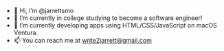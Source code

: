 - 👋 Hi, I’m @jarrettsmo
- 👀 I’m currently in college studying to become a software engineer!
- 🌱 I’m currently developing apps using HTML/CSS/JavaScript on macOS Ventura.
- 📫 You can reach me at write2jarrett@gmail.com

<!---
jarrettsmo/jarrettsmo is a ✨ special ✨ repository because its `README.md` (this file) appears on your GitHub profile.
You can click the Preview link to take a look at your changes.
--->
